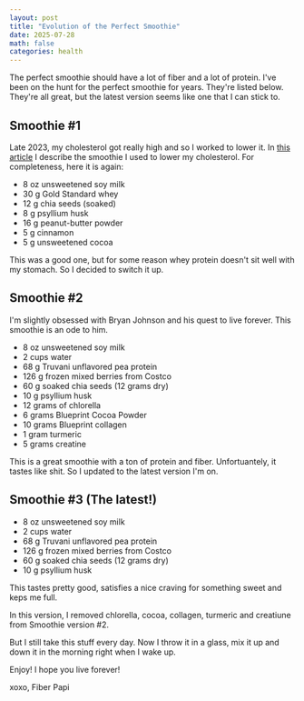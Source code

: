 ```yaml
---
layout: post
title: "Evolution of the Perfect Smoothie"
date: 2025-07-28
math: false
categories: health
---
```


The perfect smoothie should have a lot of fiber and a lot of protein. I've been on the hunt for the perfect smoothie for years. They're listed below. They're all great, but the latest version seems like one that I can stick to.


## Smoothie #1

Late 2023, my cholesterol got really high and so I worked to lower it. In [this article](/2024/01/06/ldl-down-70-points/) I describe the smoothie I used to lower my cholesterol. For completeness, here it is again:

* 8 oz unsweetened soy milk  
* 30 g Gold Standard whey  
* 12 g chia seeds (soaked)  
* 8 g psyllium husk  
* 16 g peanut-butter powder  
* 5 g cinnamon  
* 5 g unsweetened cocoa

This was a good one, but for some reason whey protein doesn't sit well with my stomach. So I decided to switch it up.

## Smoothie #2

I'm slightly obsessed with Bryan Johnson and his quest to live forever. This smoothie is an ode to him. 

* 8 oz unsweetened soy milk
* 2 cups water
* 68 g Truvani unflavored pea protein  
* 126 g frozen mixed berries from Costco
* 60 g soaked chia seeds (12 grams dry)
* 10 g psyllium husk  
* 12 grams of chlorella
* 6 grams Blueprint Cocoa Powder
* 10 grams Blueprint collagen
* 1 gram turmeric
* 5 grams creatine

This is a great smoothie with a ton of protein and fiber. Unfortuantely, it tastes like shit. So I updated to the latest version I'm on. 

## Smoothie #3 (The latest!)

* 8 oz unsweetened soy milk
* 2 cups water
* 68 g Truvani unflavored pea protein  
* 126 g frozen mixed berries from Costco
* 60 g soaked chia seeds (12 grams dry)
* 10 g psyllium husk  

This tastes pretty good, satisfies a nice craving for something sweet and keps me full. 

In this version, I removed chlorella, cocoa, collagen, turmeric and creatiune from Smoothie version #2. 

But I still take this stuff every day. Now I throw it in a glass, mix it up and down it in the morning right when I wake up.

Enjoy! I hope you live forever!

xoxo,
Fiber Papi